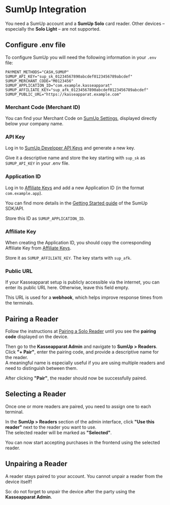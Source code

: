 # SumUp Integration

You need a SumUp account and a **SumUp Solo** card reader. Other devices – especially the **Solo Light** – are not supported.

## Configure .env file

To configure SumUp you will need the following information in your `.env` file:

```
PAYMENT_METHODS="CASH,SUMUP"
SUMUP_API_KEY="sup_sk_01234567890abcdef0123456789abcdef"
SUMUP_MERCHANT_CODE="M0123456"
SUMUP_APPLICATION_ID="com.example.kasseapparat"
SUMUP_AFFILIATE_KEY="sup_afk_01234567890abcdef0123456789abcdef"
SUMUP_PUBLIC_URL="https://kasseapparat.example.com"
```

### Merchant Code (Merchant ID)

You can find your Merchant Code on [SumUp Settings](https://me.sumup.com/de-de/settings), displayed directly below your company name.

### API Key

Log in to [SumUp Developer API Keys](https://developer.sumup.com/api-keys) and generate a new key.

Give it a descriptive name and store the key starting with `sup_sk` as `SUMUP_API_KEY` in your .env file.

### Application ID

Log in to [Affiliate Keys](https://developer.sumup.com/affiliate-keys) and add a new Application ID (in the format `com.example.app`).

You can find more details in the [Getting Started guide](https://developer.sumup.com/terminal-payments/introduction/getting-started) of the SumUp SDK/API.

Store this ID as `SUMUP_APPLICATION_ID`.

### Affiliate Key

When creating the Application ID, you should copy the corresponding Affiliate Key from [Affiliate Keys](https://developer.sumup.com/affiliate-keys).

Store it as `SUMUP_AFFILIATE_KEY`. The key starts with `sup_afk`.

### Public URL

If your Kasseapparat setup is publicly accessible via the internet, you can enter its public URL here. Otherwise, leave this field empty.

This URL is used for a **webhook**, which helps improve response times from the terminals.

## Pairing a Reader

Follow the instructions at [Pairing a Solo Reader](https://developer.sumup.com/terminal-payments/guides/pairing-solo) until you see the **pairing code** displayed on the device.

Then go to the **Kasseapparat Admin** and navigate to **SumUp > Readers**.  
Click **"+ Pair"**, enter the pairing code, and provide a descriptive name for the reader.  
A meaningful name is especially useful if you are using multiple readers and need to distinguish between them.

After clicking **"Pair"**, the reader should now be successfully paired.

## Selecting a Reader

Once one or more readers are paired, you need to assign one to each terminal.

In the **SumUp > Readers** section of the admin interface, click **"Use this reader"** next to the reader you want to use.  
The selected reader will be marked as **"Selected"**.

You can now start accepting purchases in the frontend using the selected reader.

## Unpairing a Reader

A reader stays paired to your account. You cannot unpair a reader from the device itself!

So: do not forget to unpair the device after the party using the **Kasseapparat Admin**.